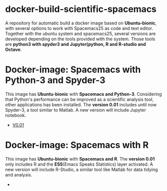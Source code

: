 # docker-build-scientific-spacemacs
A repository for automatic build a docker image based on **Ubuntu-bionic**, with several options to work with Spacemacs25 as code and text editor. Together with the ubuntu system and spacemacs25, several versions are developed depending on the tools provided with the system. Those tools are **python3 with spyder3 and Jupyter(python, R and R-studio and Octave**.

# Docker-image: Spacemacs with Python-3 and Spyder-3

This image has **Ubuntu-bionic** with **Spacemacs and Python-3**. Considering that Python's performance can be improved as a scientific analysis tool, other applications has been installed. The **version 0.01** includes until now Spyder-3, a tool similar to Matlab. A new version will include Jupyter notebook.

- [V0.01](https://cloud.docker.com/repository/docker/gmarxcc/spacemacs-rstudio/general)

# Docker-image: Spacemacs with R 

This image has **Ubuntu-bionic** with **Spacemacs and R**. The **version 0.01** only includes R and the **ESS**(Emacs Speaks Statistics) layer activated. A new version will include R-Studio, a similar tool like Matlab for data tidying and analysis.

- 
